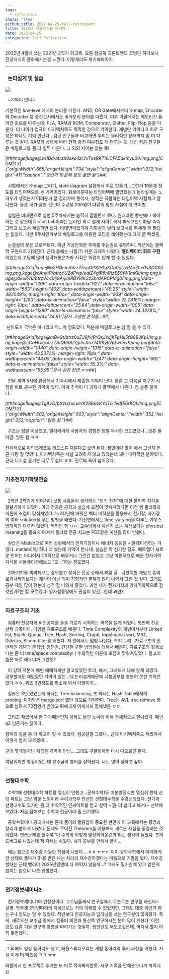```yaml
---
tags:
  - reflection
share: "true"
github_title: 2022-04-25-fall-retrospect
title: 2021년 가을학기를 마치며
date: 2022-04-25
categories: Self Reflection
---
```



2022년 4월에 쓰는 2021년 2학기 회고록. 요즘 컴공쪽 프론트엔드 코딩만 하다보니 전공지식이 풍화해가는걸 느낀다. 이렇게라도 복기해봐야지.

---

###   **논리설계 및 실습**

![](https://t1.daumcdn.net/keditor/emoticon/friends1/large/012.gif)

  ~기억이 안나~

기본적인 low-level에서의 논리를 다룬다. AND, OR Gate에서부터 K-map, Encoder와 Decoder 등 중간고사에서는 비메모리 분야를 다뤘다. 이후 기말에서는 메모리가 들어간 회로를 다루는데, PLA, RAM과 ROM, Comparator, Shifter, Flip-Flop 등을 다룬다. 더 나아가 컴퓨터 아키텍처쪽도 찍먹한 것으로 기억한다. 개념만 기억나고 회로 구성은 하나도 기억 안난다...컴공 친구들과 비교하면 우리는 물리적인 상태까지 좀 더 다루는 것 같다. RAM의 상태에 따라 전하 충전 여부정도 더 다루는 듯. 대신 컴공 친구들은 베릴로그를 좀 더 일찍 다룬다. 그 외의 차이는 없는 듯!

[##_Image|kage@z4IDd/btrzX0ske4z/2vTksRKTI6iCFA5akmyu00/img.png|CDM|1.3|{"originWidth":665,"originHeight":734,"style":"alignCenter","width":372,"height":411,"caption":"요런거 10문제 정도 풀면 됨"}_##]

  시험에서는 K-map 그리기, state diagram 설정해서 회로 만들기...그런거 10문제 정도를 타임어택으로 본 기억이있다. 회로이론때는 타임어택때 멸망했는데 논리설계는 노하우가 생겼는지 어려운거 잘 걸러가며 풀어서, 성적은 극혐하는 타임어택 시험치고 잘 나왔다. 물론 내가 잘한 것보다 수강생 200명이 다같이 망한 사실이 더 크지만.

  실험은 비대면으로 실험 5주차까지는 솔직히 꿀빨면서 했다. 원래라면 빵판에다 해야하는 것 같은데 Circuit Lab이라는 온라인 회로 설계 사이트에서 파워포인트마냥 슥슥 그리고 보고서 제출하면 됐다. 비대면이었기에 기회실과 달리 보고서를 빡세게 쓸 필요는 없었다. 다만 6주차인가부터 베릴로그를 이용한 코딩을 해야했는데 그때 쫌 빡셌음.

  논설실의 꽃은 프로젝트다. 매년 기상천외한 주제를 주는걸로 유명하다. 작년에는 블랙잭 구현으로 기억한다. 근데 올해는 나름(?) 쉬운 과제가 나왔다. **엘리베이터 회로 구현**이었는데 고딩때 많이 생각해놓은거라 시작은 어렵지 않게 할 수 있었다.

[##_ImageGrid|kage@b2HQnm/btrzZ5soOP8/H1gXDo0oUvRAxZhe0sSOC0/img.png,kage@cAnytP/btrzYUZdPwp/eqIZ4glR6nRtzE69tW1mKk/img.png,kage@bkoRVk/btrzWr4Mj8A/jimRBYl4K2zShrdAPCPMg0/img.png|data-origin-width="1296" data-origin-height="927" data-is-animation="false" width="563" height="402" data-widthpercent="49.25" style="width: 48.1049%; margin-right: 10px;",data-origin-width="939" data-origin-height="1280" data-is-animation="false" style="width: 25.2418%; margin-right: 10px;" data-widthpercent="25.84",data-origin-width="905" data-origin-height="1280" data-is-animation="false" style="width: 24.3278%;" data-widthpercent="24.91"|당시 고생한 흔적들..._##]

 난이도가 극악은 아니었고 악...악 정도였다. 덕분에 베릴로그는 참 잘 쓸 수 있다.

[##_ImageGrid|kage@mBvGt/btrz0uZJ6fv/PrQxJxdjKFpHk5fG8BJKp1/img.png,kage@cCaHUk/btrzZAlQ6R8/Yjp5cXn774RKyR7pfwrewK/img.png|data-origin-width="1440" data-origin-height="1015" data-is-animation="false" style="width: 43.5372%; margin-right: 10px;" data-widthpercent="44.05",data-origin-width="1247" data-origin-height="692" data-is-animation="false" style="width: 55.3%;" data-widthpercent="55.95"|당시 성공 장면 ㅠㅠ_##]

  전날 새벽 5시에 완성해서 기숙사에서 제출한 기억이 난다. 물론 그 다음날 자구기 시험을 바로 공부한 기억이 있다. 어째 추억이 다 과제나 플젝에서 나온다. 참 슬픈 일이다. 

[##_Image|kage@TgAVD/btrzUzuLelr/K28B6zKYdTcr1vdfE6rKOk/img.png|CDM|1.3|{"originWidth":502,"originHeight":503,"style":"alignCenter","width":352,"height":353,"caption":"암튼 됨."}_##]

  구조는 정말 이상했고, 엘리베이터 사용자의 경험은 정말 무시한 코드였으나...암튼 돌아감. 암튼 됨 ㅋㅋ

전체적으로 마인크래프트 레드스톤 다룬다고 보면 된다. 잼민이때 많이 해서 그런지 은근 나랑 잘 맞았다. 아키텍처쪽은 사실 고려하지 않고 있었는데 꽤나 매력적인 분야였다. 근데 디시설 듣기는 너무 무섭다 ㅎㅎ. 진로의 폭이 넓어졌다.

---

### **기초전자기학및연습**

![](https://t1.daumcdn.net/keditor/emoticon/friends1/large/047.gif)

  2학년 2학기가 되어서야 보통 사람들이 생각하는 "전기 전자"에 대한 물리학 지식을 겉핥기하게 되었다. 여태 전공은 공학과 실습에 초점이 맞춰져있다면 이건 쌩 물리학과 이론에 초점이 맞춰져있다. 1~2학년때 배워온 벡터 미적분을 활용해서 전기장, 자기장의 여러 solution을 푸는 방법을 배웠다. 기전연에서는 time-varying을 다루는 가우스법칙까진 다루진 않았다. 찍먹만 함 ㅇㅇ. 교수님께서 계산기 쓰는 계산보다는 physical meaning을 중요시 여겨서 물리학 전공 치고는 PDE같은 계산을 많이 안했다. 

  실습은 Matlab으로 여러 상황에서의 전자기장이나 에너지 등등을 시뮬레이션하는 거였다. matlab이랑 하나 더 썼는데 기억이 안나네. 실습은 딱 신기한 정도. 매트랩이 새로운 언어는 아니어서 CS적으로 배우거나 그런건 없었고 그냥 이론적으로 배운 전자기학 지식을 시뮬레이션해보고 "오..."하는 정도였다.

  전자기학을 찍먹해보는 강의였고 성적은 전공 중에서 제일 잘...나왔지만 재밌고 흥미로워서라기보다는 계산이 아닌 의미 지향적인 문제가 많이 나와서 그런 것 같다. 그래도 공부 제일 많이 했는데 성적 잘 나와서 좋았다. 과연 내가 전자기학과 양자역학쪽으로 갈 것인가?는 잘 모르겠다. 양자컴퓨팅에도 관심이 있긴...한데 과연?

---

### **자료구조의 기초**

  컴퓨터 전공자와 비전공자를 슬슬 가르기 시작하는 과목을 듣게 되었다. 첫번째 전공 선택 과목이다. 다양한 자료구조를 배운다. Time Complexity의 개념에서부터 Linked list, Stack, Queue, Tree, Hash, Sorting, Graph, topological sort, MST, Dijkstra, Bloom filter를 배웠다. 저 안에서도 엄청 나뉜다. 특히 트리...자료구조의 전반적인 개념과 분석법. 장단점, 간단한 구현 방법들에 대해서 배운다. 자료구조의 활용보다는 좀 더 time/space complexity나 수학적인 이론에 초점이 맞춰져있었다. 알고리즘은 따로 배우니까 그런듯?

  이 강의 덕분에 매번 애매하게만 알고있었던 트리, 해시, 그래프에 대해 알게 되었다. 공부할때도 재밌었던 기억이 있는...데 논리설계때문에 시험공부를 충분히 못한 기억은 있다 ㅎㅎ. 퀴즈 3번정도를 평소에 봐서 다행이지...

  실습은 3번 있었는데 하나는 Tree balancing, 또 하나는 Hash Table에서의 probing, 마지막은 merge sort 였던 것으로 기억한다. Tree는 AVL tree remove 통으로 날려서 70점인가 받았고 뒤에 2개 어찌저찌 잘해냈음 ㅇㅇ.

  그리고 재밌어서 한 과목때문인지 성적도 들인 노력에 비해 전체적으로 잘나왔다. 매번 q2 넘은거는 첨이다. 

컴텍의 길을 좀 더 확고히 할 수 있었다. 컴공갈껄 그랬나.. 근데 아키텍쳐쪽도 재밌어서 어떻게 할지 모르겠네...  

근데 몇개월지난 지금은 기억이 안남... 그래도 구글링하면 다시 떠오르긴 한다.

여담이지만 영강이었는데 교수님이 영어를 잘하셨다. 나도 영어 잘하고 싶다.

---

### **선형대수학**

  수학1때 선형대수학 파트를 열심히 안했고...공학수학1도 미분방정식만 열심히 했지 선대 파트는 그냥 외운 느낌이라 수리과학부 전선인 선형대수학을 수강신청했다. 전기과 선형대수도 있지만 좀 더 수학적인 인싸이트를 받고 싶어 ~(좀 더 쉽다고 해서)~ 선택해보았다. 처음 접해보는 수학과 전공이라 좀 신기했다.

  공학수학이나 공대에서는 문제 풀이와 활용법이 중요한 반면에 이 과목에서는 증명과 정리가 쏟아져 나왔다. 문제도 주어진 Theorem을 이용해서 새로운 사실을 증명하는 것이었다. 연습문제를 풀수록 '아 수학이 이렇게 발전되어온건가'라는 생각이 들었다. 프리드버그로 나갔는데 책 자체는 쉬웠다. 내가 공부를 안해서 글치...

  얘는 첨으로 재수강 가능한 학점이 나왔다....ㅎㅎ ㅠㅠㅠ 이미 공학수학에서 애매하게 안 상태로 풀다가 B-를 받은 나는 차라리 재수강하겠다는 마음으로 기말을 봤다. 재수강할때는 근데 빨라야 2025년일텐데 다 까먹지 않을까...? 그래도 필기한게 있고 얻은게 없지는 않으니 나름 괜찮았다. 

---

### **전기정보세미나2**

  전기정보세미나1의 연장선이다. 교수님들께서 연구실에서 무슨무슨 연구를 하신다~ 설명. 학부생 2학년따리의 지식으로는 거의 이해할 수 없었지만, 그래도 대충 이런거 하는구나 정도는 알 수 있었다. 작년보다 인공지능과 딥러닝을 쓰는 연구실이 많아졌다. 특히, 새로오신 교수님 중에서 컴퓨터 비전과 통신쪽 연구하시는 분이 많이 계셨다. 이런 것도 요즘 기술 연구의 흐름을 따라가는 것일까. 랩인턴도 해보고싶은데, 어디서 할지 아직 못정했다.

---

그 외에도 영상 동아리도 했고, 와플스튜디오라는 개발 동아리의 루키 과정을 거쳤다. 사실 이게 더 빡셌음 ㅋㅋ ㅠㅠ

와플에서 한 프로젝트 후기는 또 따로 적어봐야할듯. 자꾸 기록을 안해놓으니까 까먹네요.